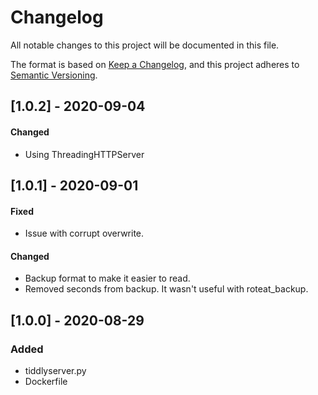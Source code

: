# Changelog
All notable changes to this project will be documented in this file.

The format is based on [Keep a Changelog](https://keepachangelog.com/en/1.0.0/),
and this project adheres to [Semantic Versioning](https://semver.org/spec/v2.0.0.html).

## [1.0.2] - 2020-09-04
#### Changed
- Using ThreadingHTTPServer

## [1.0.1] - 2020-09-01
#### Fixed
- Issue with corrupt overwrite.

#### Changed
- Backup format to make it easier to read.
- Removed seconds from backup.  It wasn't useful with roteat_backup.

## [1.0.0] - 2020-08-29
### Added
- tiddlyserver.py 
- Dockerfile
